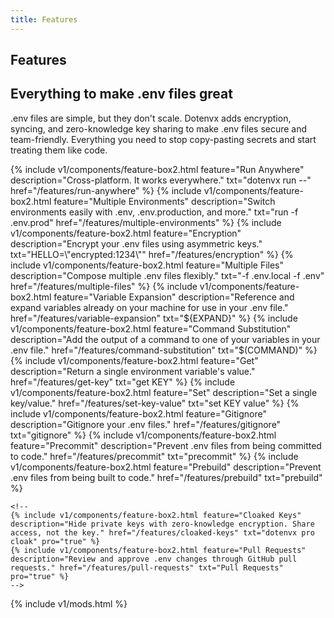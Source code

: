```yaml
---
title: Features
---
```


<section class="w-full max-w-5xl mx-auto px-6 mt-10">
  <h1 class="text-center font-bold tracking-tight leading-none text-zinc-950 dark:text-zinc-50 text-2xl py-1">Features</h1>
  <h2 class="my-5 text-center text-5xl sm:text-6xl md:text-7xl lg:text-8xl font-bold tracking-tight leading-none text-zinc-950 dark:text-[#ECD53F]">Everything to make .env files great</h2>
  <p class="mx-auto mt-3 max-w-3xl text-center text-md md:text-lg text-zinc-600 leading-2 mb-6"><span class="btick">.env</span> files are simple, but they don't scale. Dotenvx adds encryption, syncing, and zero-knowledge key sharing to make <span class="btick">.env</span> files secure and team-friendly. Everything you need to stop copy-pasting secrets and start treating them like code.</p>
  <div class="grid grid-cols-1 sm:grid-cols-2 md:grid-cols-3 gap-3">
    {% include v1/components/feature-box2.html feature="Run Anywhere" description="Cross-platform. It works everywhere." txt="dotenvx run --" href="/features/run-anywhere" %}
    {% include v1/components/feature-box2.html feature="Multiple Environments" description="Switch environments easily with .env, .env.production, and more." txt="run -f .env.prod" href="/features/multiple-environments" %}
    {% include v1/components/feature-box2.html feature="Encryption" description="Encrypt your .env files using asymmetric keys." txt="HELLO=\"encrypted:1234\"" href="/features/encryption" %}
    {% include v1/components/feature-box2.html feature="Multiple Files" description="Compose multiple .env files flexibly." txt="-f .env.local -f .env" href="/features/multiple-files" %}
    {% include v1/components/feature-box2.html feature="Variable Expansion" description="Reference and expand variables already on your machine for use in your .env file." href="/features/variable-expansion" txt="${EXPAND}" %}
    {% include v1/components/feature-box2.html feature="Command Substitution" description="Add the output of a command to one of your variables in your .env file." href="/features/command-substitution" txt="$(COMMAND)" %}
    {% include v1/components/feature-box2.html feature="Get" description="Return a single environment variable's value." href="/features/get-key" txt="get KEY" %}
    {% include v1/components/feature-box2.html feature="Set" description="Set a single key/value." href="/features/set-key-value" txt="set KEY value" %}
    {% include v1/components/feature-box2.html feature="Gitignore" description="Gitignore your .env files." href="/features/gitignore" txt="gitignore" %}
    {% include v1/components/feature-box2.html feature="Precommit" description="Prevent .env files from being committed to code." href="/features/precommit" txt="precommit" %}
    {% include v1/components/feature-box2.html feature="Prebuild" description="Prevent .env files from being built to code." href="/features/prebuild" txt="prebuild" %}

    <!--
    {% include v1/components/feature-box2.html feature="Cloaked Keys" description="Hide private keys with zero-knowledge encryption. Share access, not the key." href="/features/cloaked-keys" txt="dotenvx pro cloak" pro="true" %}
    {% include v1/components/feature-box2.html feature="Pull Requests" description="Review and approve .env changes through GitHub pull requests." href="/features/pull-requests" txt="Pull Requests" pro="true" %}
    -->
  </div>
</section>
{% include v1/mods.html %}
